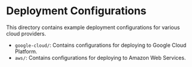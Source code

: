 # Deployment Configurations

This directory contains example deployment configurations for various cloud providers.

- `google-cloud/`: Contains configurations for deploying to Google Cloud Platform.
- `aws/`: Contains configurations for deploying to Amazon Web Services.
